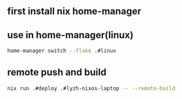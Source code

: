
## first install nix home-manager

## use in home-manager(linux)
```sh
home-manager switch --flake .#linux
```

<!-- ## use in home-manager(mac)
```sh
home-manager switch --flake .#mac
``` -->

## remote push and build

```sh
nix run .#deploy .#lyzh-nixos-laptop -- --remote-build
```